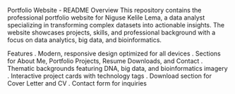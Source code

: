 Portfolio Website - README
Overview
This repository contains the professional portfolio website for Niguse Kelile Lema, a data analyst specializing in transforming complex datasets into actionable insights. The website showcases projects, skills, and professional background with a focus on data analytics, big data, and bioinformatics.

Features
. Modern, responsive design optimized for all devices
. Sections for About Me, Portfolio Projects, Resume Downloads, and Contact
. Thematic backgrounds featuring DNA, big data, and bioinformatics imagery
. Interactive project cards with technology tags
. Download section for Cover Letter and CV
. Contact form for inquiries